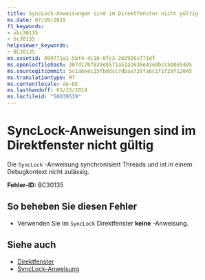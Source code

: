 ```yaml
---
title: SyncLock-Anweisungen sind im Direktfenster nicht gültig
ms.date: 07/20/2015
f1_keywords:
- vbc30135
- bc30135
helpviewer_keywords:
- BC30135
ms.assetid: 099771a1-5bf4-4c16-8fc3-262926c771df
ms.openlocfilehash: 307d17bf839eb571a51a2638e43e0bcc5b065405
ms.sourcegitcommit: 5c1abeec15fbddcc7dbaa729fabc1f1f29f12045
ms.translationtype: MT
ms.contentlocale: de-DE
ms.lasthandoff: 03/15/2019
ms.locfileid: "58039539"
---
```

# <a name="synclock-statements-are-not-valid-in-the-immediate-window"></a>SyncLock-Anweisungen sind im Direktfenster nicht gültig
Die `SyncLock` -Anweisung synchronisiert Threads und ist in einem Debugkontext nicht zulässig.  
  
 **Fehler-ID:** BC30135  
  
## <a name="to-correct-this-error"></a>So beheben Sie diesen Fehler  
  
-   Verwenden Sie im `SyncLock` Direktfenster **keine** -Anweisung.  
  
## <a name="see-also"></a>Siehe auch

- [Direktfenster](/visualstudio/ide/reference/immediate-window)
- [SyncLock-Anweisung](../../visual-basic/language-reference/statements/synclock-statement.md)
